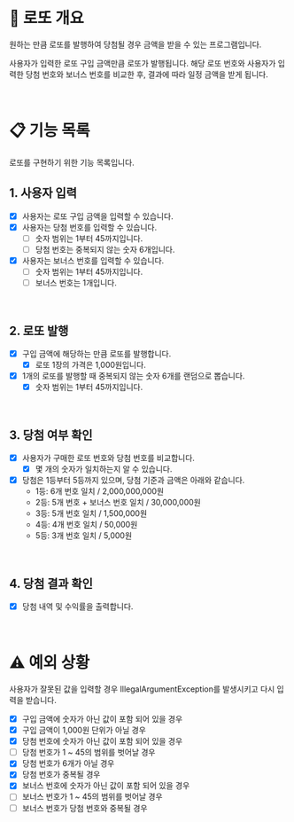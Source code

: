 # 💸 로또 개요
원하는 만큼 로또를 발행하여 당첨될 경우 금액을 받을 수 있는 프로그램입니다.

사용자가 입력한 로또 구입 금액만큼 로또가 발행됩니다.
해당 로또 번호와 사용자가 입력한 당첨 번호와 보너스 번호를 비교한 후, 결과에 따라 일정 금액을 받게 됩니다.

<br>

# 📋 기능 목록

로또를 구현하기 위한 기능 목록입니다.

## 1. 사용자 입력
- [x] 사용자는 로또 구입 금액을 입력할 수 있습니다.
- [x] 사용자는 당첨 번호를 입력할 수 있습니다.
  - [ ] 숫자 범위는 1부터 45까지입니다.
  - [ ] 당첨 번호는 중복되지 않는 숫자 6개입니다.
- [x] 사용자는 보너스 번호를 입력할 수 있습니다.
  - [ ] 숫자 범위는 1부터 45까지입니다.
  - [ ] 보너스 번호는 1개입니다.

<br>

## 2. 로또 발행
- [x] 구입 금액에 해당하는 만큼 로또를 발행합니다.
  - [x] 로또 1장의 가격은 1,000원입니다.
- [x] 1개의 로또를 발행할 때 중복되지 않는 숫자 6개를 랜덤으로 뽑습니다.
  - [x] 숫자 범위는 1부터 45까지입니다.

<br>

## 3. 당첨 여부 확인
- [x] 사용자가 구매한 로또 번호와 당첨 번호를 비교합니다.
  - [x] 몇 개의 숫자가 일치하는지 알 수 있습니다.
- [x] 당첨은 1등부터 5등까지 있으며, 당첨 기준과 금액은 아래와 같습니다.
  - 1등: 6개 번호 일치 / 2,000,000,000원
  - 2등: 5개 번호 + 보너스 번호 일치 / 30,000,000원
  - 3등: 5개 번호 일치 / 1,500,000원
  - 4등: 4개 번호 일치 / 50,000원
  - 5등: 3개 번호 일치 / 5,000원

<br>

## 4. 당첨 결과 확인
- [x] 당첨 내역 및 수익률을 출력합니다.

<br>

# ⚠️ 예외 상황

사용자가 잘못된 값을 입력할 경우 IllegalArgumentException를 발생시키고 다시 입력을 받습니다.

- [x] 구입 금액에 숫자가 아닌 값이 포함 되어 있을 경우
- [x] 구입 금액이 1,000원 단위가 아닐 경우
- [x] 당첨 번호에 숫자가 아닌 값이 포함 되어 있을 경우
- [ ] 당첨 번호가 1 ~ 45의 범위를 벗어날 경우
- [x] 당첨 번호가 6개가 아닐 경우
- [x] 당첨 번호가 중복될 경우
- [x] 보너스 번호에 숫자가 아닌 값이 포함 되어 있을 경우
- [ ] 보너스 번호가 1 ~ 45의 범위를 벗어날 경우
- [ ] 보너스 번호가 당첨 번호와 중복될 경우